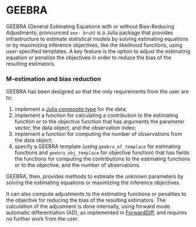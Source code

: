 GEEBRA
======

GEEBRA (General Estimating Equations with or without Bias-Reducing Adjustments; pronounced `zee·
bruh`) is a Julia package that provides infrastructure to estimate statistical models by solving estimating equations or by maximizing inference objectives, like the likelihood functions, using user-specified templates. A key feature is the option to adjust the estimating equation or penalize the objectives in order to reduce the bias of the resulting estimators. 

### M-estimation and bias reduction

GEEBRA has been designed so that the only requirements from the user are to:
1. implement a [Julia composite type](https://docs.julialang.org/en/v1/manual/types/index.html) for the data;
2. implement a function for calculating a contribution to the estimating function or to the objective function that has arguments the parameter vector, the data object, and the observation index;
3. implement a function for computing the number of observations from the data object;
4. specify a GEEBRA template (using `geebra_ef_templace` for estimating functions and `geebra_obj_templace` for objective function) that has fields the functions for computing the contributions to the estimating functions or to the objective, and the number of observations.

GEEBRA, then, provides methods to estimate the unknown parameters by solving the estimating equations or maximizing the inference objectives. 

It can also compute adjustments to the estimating functions or penalties to the objective for reducing the bias of the resulting estimators. The calculation of the adjustment is done internally, using forward mode automatic differentiation (AD), as implemented in [ForwardDiff](https://github.com/JuliaDiff/ForwardDiff.jl), and requires no further work from the user.



